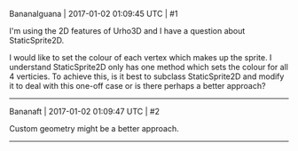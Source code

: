 BananaIguana | 2017-01-02 01:09:45 UTC | #1

I'm using the 2D features of Urho3D and I have a question about StaticSprite2D.

I would like to set the colour of each vertex which makes up the sprite. I understand StaticSprite2D only has one method which sets the colour for all 4 verticies. To achieve this, is it best to subclass StaticSprite2D and modify it to deal with this one-off case or is there perhaps a better approach?

-------------------------

Bananaft | 2017-01-02 01:09:47 UTC | #2

Custom geometry might be a better approach.

-------------------------

